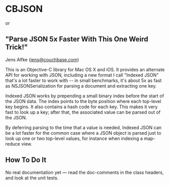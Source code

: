 # CBJSON
or
## "Parse JSON 5x Faster With This One Weird Trick!"

Jens Alfke (jens@couchbase.com)

This is an Objective-C library for Mac OS X and iOS. It provides an alternate API for working with JSON, including a new format I call "Indexed JSON" that's a lot faster to work with -- in small benchmarks, it's about 5x as fast as NSJSONSerialization for parsing a document and extracting one key.

Indexed JSON works by prepending a small binary index before the start of the JSON data. The index points to the byte position where each top-level key begins. It also contains a hash code for each key. This makes it very fast to look up a key; after that, the associated value can be parsed out of the JSON.

By deferring parsing to the time that a value is needed, Indexed JSON can be a lot faster for the common case where a JSON object is parsed just to look up one or two top-level values, for instance when indexing a map-reduce view.

## How To Do It

No real documentation yet — read the doc-comments in the class headers, and look at the unit tests.